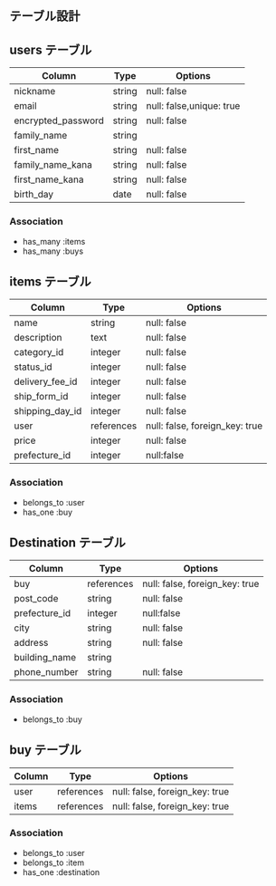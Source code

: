 ## テーブル設計

## users テーブル

| Column          | Type   | Options     |
| ----------------| ------ | ----------- |
| nickname        | string | null: false |
| email           | string | null: false,unique: true |
| encrypted_password | string | null: false |
| family_name     | string |  |
| first_name      | string | null: false |
| family_name_kana| string | null: false |
| first_name_kana | string | null: false |
| birth_day       | date   | null: false |


### Association

- has_many :items
- has_many :buys


## items テーブル

| Column          | Type   | Options     |
| ----------------| ------ | ----------- |
| name            | string | null: false |
| description     | text | null: false |
| category_id        | integer | null: false |
| status_id          | integer | null: false |
|  delivery_fee_id   | integer | null: false |
| ship_form_id       | integer | null: false |
| shipping_day_id   | integer | null: false |
| user         | references | null: false, foreign_key: true  |
| price           | integer | null: false |
| prefecture_id   | integer |null:false                      | 

### Association

- belongs_to :user
- has_one :buy



## Destination テーブル

| Column       | Type       | Options                        |
| ------------ | ---------- | ------------------------------ |
| buy       | references | null: false, foreign_key: true |
| post_code    | string | null: false                        |
| prefecture_id   | integer |null:false                      | 
| city         | string | null: false                        |
| address      | string | null: false                        |
| building_name      | string |                         |
| phone_number | string | null: false                        |
### Association

- belongs_to :buy


## buy テーブル

| Column     | Type       | Options                        |
| -------    | ---------- | ------------------------------ |
| user    | references | null: false, foreign_key: true |
| items   | references | null: false, foreign_key: true |

### Association

- belongs_to :user
- belongs_to :item
- has_one :destination


